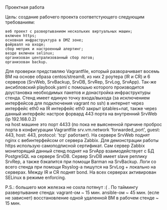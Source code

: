 Проектная работа

Цель: создание рабочего проекта соответстующего следующим требованиям:

    веб проект с развертыванием нескольких виртуальных машин;
    включен https;
    основная инфраструктура в DMZ зоне;
    файрвалл на входе;
    сбор метрик и настроенный алертинг;
    везде включен selinux;
    организован централизованный сбор логов;
    организован backup.

  Для проверки представляю Vagrantfile, который разворачивает восемь ВМ на основе образа centos/stream8, из них 2 роутера (IR и CR)
и 6 серверов (SrvWeb, SrvBackup, SrvDB, SrvRep, SrvLog, SrvApp). Так-же ансибловский playbook.yaml с помошью которого производится
доустановка необходимых пакетов и донастройка инфраструктуры стенда.
  Стенд имеет единую точку входа/выхода (за исключением интерфейсов для подключения vagrant по ssh) в интернет через интерфейс eth0 
на IR интерфейс eth0 закрыт iptables+nat, также через данный интерфейс настрое форвард 443 порта на внутренний SrvWeb (ip 192.168.0.2)  
на host машине это порт 4433 (по пока не выясненной причине проброс порта в конфигурации Vagrantfile srv.vm.network 'forwarded_port', guest: 443, host: 443, protocol: 'tcp'
работает). На сервере SrvWeb поднят nginx с вебинтерфейсом от сервера Zabbix. Для демонстрации работы https использую самоподписной сертификат. 
Сам сервер Zabbix мониторящий данный стенд поднят на SrvApp взаимодействует с БД PostgreSQL на сервере SrvDB. Сервер SrvDB имеет slave реплику SrvRep, а также бэкапится
при помощи Barman на SrvBackup. Логи со всего стенда при помощи Rsyslog-а пишутся на SrvLog + локально на серверах.
  Между IR и CR поднят bond. 
  На всех серверах активирован SELinux в режиме enforcing.

P.S.: большего моя железка не сохла потянут :( .
  По таймингу развертывание стенда:
    vagrant-ом ~ 15 мин.
    ansible-ом ~ 45 мин. (есле не зависнет)
    восстановление одной удаленной ВМ в рабочем стенде ~ 15 мин. 

